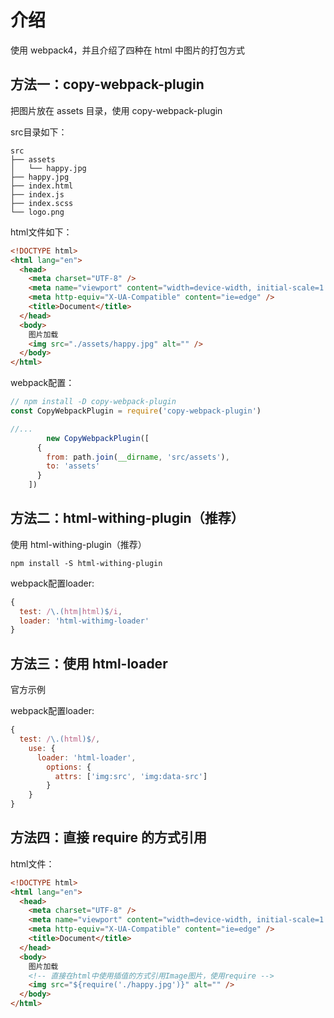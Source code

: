# 介绍

使用 webpack4，并且介绍了四种在 html 中图片的打包方式

## 方法一：copy-webpack-plugin

把图片放在 assets 目录，使用 copy-webpack-plugin

src目录如下：

```
src
├── assets
│   └── happy.jpg
├── happy.jpg
├── index.html
├── index.js
├── index.scss
└── logo.png
```

html文件如下：

```html
<!DOCTYPE html>
<html lang="en">
  <head>
    <meta charset="UTF-8" />
    <meta name="viewport" content="width=device-width, initial-scale=1.0" />
    <meta http-equiv="X-UA-Compatible" content="ie=edge" />
    <title>Document</title>
  </head>
  <body>
    图片加载
    <img src="./assets/happy.jpg" alt="" />
  </body>
</html>
```

webpack配置：

```js
// npm install -D copy-webpack-plugin
const CopyWebpackPlugin = require('copy-webpack-plugin')

//...
		new CopyWebpackPlugin([
      {
        from: path.join(__dirname, 'src/assets'),
        to: 'assets'
      }
    ])
```



## 方法二：html-withing-plugin（推荐）

使用 html-withing-plugin（推荐）

```
npm install -S html-withing-plugin
```

webpack配置loader:

```js
{
  test: /\.(htm|html)$/i,
  loader: 'html-withimg-loader'
}
```



## 方法三：使用 html-loader

官方示例

webpack配置loader:

```js
{
  test: /\.(html)$/,
    use: {
      loader: 'html-loader',
        options: {
          attrs: ['img:src', 'img:data-src']
        }
    }
}
```



## 方法四：直接 require 的方式引用

html文件：

```html
<!DOCTYPE html>
<html lang="en">
  <head>
    <meta charset="UTF-8" />
    <meta name="viewport" content="width=device-width, initial-scale=1.0" />
    <meta http-equiv="X-UA-Compatible" content="ie=edge" />
    <title>Document</title>
  </head>
  <body>
    图片加载
    <!-- 直接在html中使用插值的方式引用Image图片，使用require -->
    <img src="${require('./happy.jpg')}" alt="" />
  </body>
</html>
```

